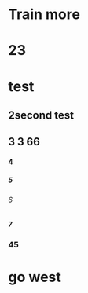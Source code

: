 # Train more
# 23
# test
## 2second test 
## 3 3 66 
#### 4 
##### 5
###### 6
##### 7
### 45

# go west
